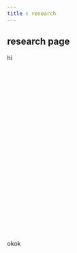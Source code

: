 ```yaml
---
title : research
---
```


## research page

<hehe/>
hi


  <html>
  <head>
    <meta charset="utf-8" />
    <title>ECharts</title>
    <!-- 引入刚刚下载的 ECharts 文件 -->
    <script src="https://cdn.bootcdn.net/ajax/libs/echarts/5.2.2/echarts.common.js"></script>
  </head>
  <body>
    <!-- 为 ECharts 准备一个定义了宽高的 DOM -->
    <div id="main" style="width: 600px;height:400px;"></div>
    <script type="text/javascript">
      // 基于准备好的dom，初始化echarts实例
      var myChart = echarts.init(document.getElementById('main'));
      const xhr = new XMLHttpRequest()// 创建对象
      xhr.responseType="json"
      xhr.open('GET','http://ai4agr.com:8000/txt-server')
      xhr.send()
      xhr.onreadystatechange=function(){
        if(xhr.readyState===4){
          if(xhr.status===200){
            const noww=xhr.response
            var option = {
              title: {
                text: 'pdo.long.data'
              },
              tooltip: {},
              legend: {
                data: ['PDO']
              },
              xAxis: {
                data: noww.data2
              },
              yAxis: {},
              dataZoom: [
                {
                  type: 'inside',
                  start: 0,
                  end: 100
                },
                {
                  start: 0,
                  end: 20
                }
              ],
              series: [
                {
                  name: 'PDO',
                  type: 'line',
                  data: noww.data1
                }
              ]
            };
            myChart.setOption(option);
          }
        }
      }
    </script>
  </body>
</html>

okok